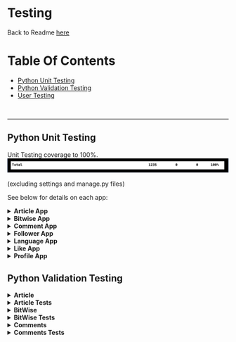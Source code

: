 # Testing

Back to Readme [here](README.md)

# Table Of Contents

- [Python Unit Testing](#python-unit-testing)
- [Python Validation Testing](#python-validation-testing)
- [User Testing](#user-testing)

<br>

---

## Python Unit Testing

Unit Testing coverage to 100%.
![Summary Unit Tests](readme-assets/unit_testing/summary-report.png)

(excluding settings and manage.py files)

See below for details on each app:

<details>
      <summary style="font-weight:bold">Article App</summary>
   
Article app covered to 100%:

![Article Unit Tests](readme-assets/unit_testing/articles.png)<br>

---

</details>

<details>
      <summary style="font-weight:bold">Bitwise App</summary>
   
Bitwise app covered to 100%:

![BitWise Unit Tests](readme-assets/unit_testing/bitwise.png)<br>

---

</details>

<details>
      <summary style="font-weight:bold">Comment App</summary>
   
Comment app covered to 100%:

![Comment Unit Tests](readme-assets/unit_testing/comments.png)<br>

---

</details>

<details>
      <summary style="font-weight:bold">Follower App</summary>
   
Follower app covered to 100%:

![Follower Unit Tests](readme-assets/unit_testing/followers.png)<br>

---

</details>

<details>
      <summary style="font-weight:bold">Language App</summary>
   
Language app covered to 100%:

![Language Unit Tests](readme-assets/unit_testing/languages.png)<br>

---

</details>

<details>
      <summary style="font-weight:bold">Like App</summary>
   
Like app covered to 100%:

![Like Unit Tests](readme-assets/unit_testing/likes.png)<br>

---

</details>

<details>
      <summary style="font-weight:bold">Profile App</summary>
   
Profile app covered to 100%:

![Profile Unit Tests](readme-assets/unit_testing/profiles.png)<br>

---

</details>

## Python Validation Testing

<details>
      <summary style="font-weight:bold">Article</summary>
<br>

Admin:

![Admin](readme-assets/pep8/articles/admin.png)

---

Models:

![Models](readme-assets/pep8/articles/models.png)

---

Views:

![Views](readme-assets/pep8/articles/views.png)

---

Serializers:

![Serializers](readme-assets/pep8/articles/serializers.png)

---

URLs:

![URLs](readme-assets/pep8/articles/urls.png)

---

</details>

<details>
      <summary style="font-weight:bold">Article Tests</summary>
<br>

Models:

![Models](readme-assets/pep8/articles-tests/test-model.png)

---

Views:

![Views](readme-assets/pep8/articles/views.png)

---

Serializers:

![Serializers](readme-assets/pep8/articles/serializers.png)

---

</details>

<details>
      <summary style="font-weight:bold">BitWise</summary>
<br>

Permissons:

![Permissons](readme-assets/pep8/bitwise/permissions.png)

---

Views:

![Views](readme-assets/pep8/bitwise/views.png)

---

Serializers:

![Serializers](readme-assets/pep8/bitwise/serializers.png)

---

URLs:

![URLs](readme-assets/pep8/bitwise/urls.png)

---

</details>

<details>
      <summary style="font-weight:bold">BitWise Tests</summary>
<br>

Views:

![Views](readme-assets/pep8/bitwise-tests/test-views.png)

---

</details>

<details>
      <summary style="font-weight:bold">Comments</summary>
<br>

Admin:

![Admin](readme-assets/pep8/comments/admin.png)

---

Models:

![Models](readme-assets/pep8/comments/models.png)

---

Views:

![Views](readme-assets/pep8/comments/views.png)

---

Serializers:

![Serializers](readme-assets/pep8/comments/serializers.png)

---

URLs:

![URLs](readme-assets/pep8/comments/urls.png)

---

</details>

<details>
      <summary style="font-weight:bold">Comments Tests</summary>
<br>

Models:

![Models](readme-assets/pep8/comments-tests/test-models.png)

---

Views:

![Views](readme-assets/pep8/comments-tests/test-views.png)

---

Serializers:

![Serializers](readme-assets/pep8/comments-tests/test-serializers.png)

---

</details>
